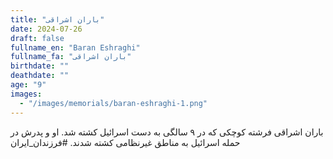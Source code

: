 ```yaml
---
title: "باران اشراقی"
date: 2024-07-26
draft: false
fullname_en: "Baran Eshraghi"
fullname_fa: "باران اشراقی"
birthdate: ""
deathdate: ""
age: "9"
images:
  - "/images/memorials/baran-eshraghi-1.png"
---
```


باران اشراقی فرشته کوچکی که در ۹ سالگی به دست اسرائیل کشته شد. او و پدرش در حمله اسرائیل به مناطق غیرنظامی کشته شدند.
#فرزندان_ایران